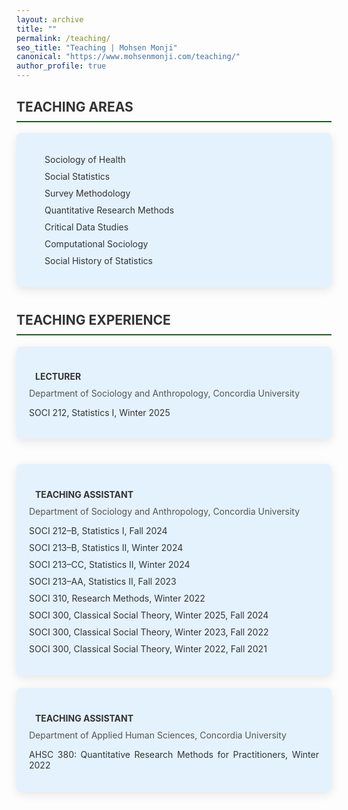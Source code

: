 ```yaml
---
layout: archive
title: ""
permalink: /teaching/
seo_title: "Teaching | Mohsen Monji"
canonical: "https://www.mohsenmonji.com/teaching/"
author_profile: true
---
```


<style>
  /* General Styling */
  h2 {
    border-bottom: 2px solid #1B5E20; /* Accessible Dark Green */
    font-weight: bold;
    padding-bottom: 10px; /* Space between text and the line */
    margin-top: 30px;
    color: #333; /* Dark Gray for Heading Text */
  }

  ul {
    list-style: none;
    padding-left: 0;
  }

  ul li {
    margin-bottom: 10px;
  }

  .icon {
    margin-right: 10px;
    color: #1B5E20; /* Accessible Dark Green */
  }

  .teaching-section {
    margin-bottom: 40px;
  }

  .teaching-card {
    border-radius: 8px;
    padding: 20px;
    margin-bottom: 20px;
    color: #333333; /* Dark Gray Text */
    box-shadow: 0px 4px 15px rgba(0, 0, 0, 0.1); /* Subtle Shadow */
    background-color: #E3F2FD; /* Light Blue Background */
    text-align: justify; /* Justify text within cards */
  }

  .teaching-card h4 {
    font-weight: bold;
    margin-bottom: 10px;
    color: #333; /* Dark Gray for Heading Text */
  }

  .teaching-card p {
    margin: 0;
    color: #555; /* Medium Gray for Body Text */
  }

  .teaching-list {
    padding-left: 15px;
  }
</style>

<div class="teaching-section">
<h2>TEACHING AREAS</h2>
<div class="teaching-card">
  <ul class="teaching-list">
   <li><i class="fas fa-heartbeat icon"></i> Sociology of Health</li>
    <li><i class="fas fa-chart-line icon"></i> Social Statistics</li>
    <li><i class="fas fa-database icon"></i> Survey Methodology</li>
    <li><i class="fas fa-table icon"></i> Quantitative Research Methods</li>
    <li><i class="fas fa-database icon"></i> Critical Data Studies</li>
    <li><i class="fas fa-brain icon"></i> Computational Sociology</li>
<li><i class="fas fa-history icon"></i> Social History of Statistics</li>
  
  </ul>
</div>
</div>

<div class="teaching-section">
  <h2>TEACHING EXPERIENCE</h2>

  <div class="teaching-card">
    <h4><i class="fas fa-chalkboard-teacher icon"></i> LECTURER</h4>
    <p>Department of Sociology and Anthropology, Concordia University</p>
    <ul>
      <li>SOCI 212, Statistics I, Winter 2025</li>
    </ul>
  </div>
</div>
  <div class="teaching-card">
    <h4><i class="fas fa-chalkboard icon"></i> TEACHING ASSISTANT</h4>
    <p>Department of Sociology and Anthropology, Concordia University</p>
    <ul>
      <li>SOCI 212–B, Statistics I, Fall 2024</li>
      <li>SOCI 213–B, Statistics II, Winter 2024</li>
      <li>SOCI 213–CC, Statistics II, Winter 2024</li>
      <li>SOCI 213–AA, Statistics II, Fall 2023</li>
      <li>SOCI 310, Research Methods, Winter 2022</li>
      <li>SOCI 300, Classical Social Theory, Winter 2025, Fall 2024</li>
      <li>SOCI 300, Classical Social Theory, Winter 2023, Fall 2022</li>
      <li>SOCI 300, Classical Social Theory, Winter 2022, Fall 2021</li>
    </ul>
  </div>

  <div class="teaching-card">
    <h4><i class="fas fa-chalkboard icon"></i> TEACHING ASSISTANT</h4>
    <p>Department of Applied Human Sciences, Concordia University</p>
    <ul>
      <li>AHSC 380: Quantitative Research Methods for Practitioners, Winter 2022</li>
    </ul>
  </div>


